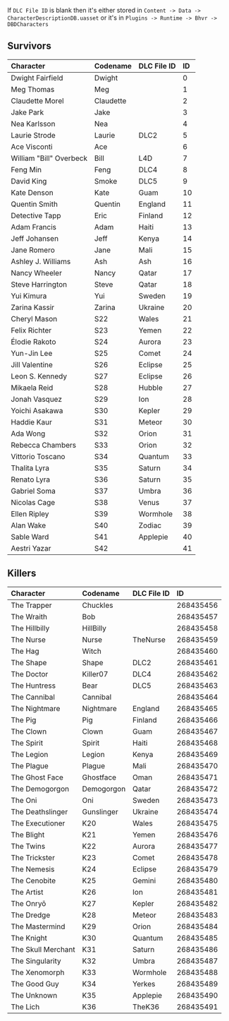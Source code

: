 If `DLC File ID` is blank then it's either stored in `Content -> Data -> CharacterDescriptionDB.uasset` or it's in `Plugins -> Runtime -> Bhvr -> DBDCharacters`

## Survivors

| Character               | Codename   | DLC File ID   |   ID |
| :--- | :--- | :--- | :--- |
| Dwight Fairfield        | Dwight     |               |    0 |
| Meg Thomas              | Meg        |               |    1 |
| Claudette Morel         | Claudette  |               |    2 |
| Jake Park               | Jake       |               |    3 |
| Nea Karlsson            | Nea        |               |    4 |
| Laurie Strode           | Laurie     | DLC2          |    5 |
| Ace Visconti            | Ace        |               |    6 |
| William "Bill" Overbeck | Bill       | L4D           |    7 |
| Feng Min                | Feng       | DLC4          |    8 |
| David King              | Smoke      | DLC5          |    9 |
| Kate Denson             | Kate       | Guam          |   10 |
| Quentin Smith           | Quentin    | England       |   11 |
| Detective Tapp          | Eric       | Finland       |   12 |
| Adam Francis            | Adam       | Haiti         |   13 |
| Jeff Johansen           | Jeff       | Kenya         |   14 |
| Jane Romero             | Jane       | Mali          |   15 |
| Ashley J. Williams      | Ash        | Ash           |   16 |
| Nancy Wheeler           | Nancy      | Qatar         |   17 |
| Steve Harrington        | Steve      | Qatar         |   18 |
| Yui Kimura              | Yui        | Sweden        |   19 |
| Zarina Kassir           | Zarina     | Ukraine       |   20 |
| Cheryl Mason            | S22        | Wales         |   21 |
| Felix Richter           | S23        | Yemen         |   22 |
| Élodie Rakoto           | S24        | Aurora        |   23 |
| Yun-Jin Lee             | S25        | Comet         |   24 |
| Jill Valentine          | S26        | Eclipse       |   25 |
| Leon S. Kennedy         | S27        | Eclipse       |   26 |
| Mikaela Reid            | S28        | Hubble        |   27 |
| Jonah Vasquez           | S29        | Ion           |   28 |
| Yoichi Asakawa          | S30        | Kepler        |   29 |
| Haddie Kaur             | S31        | Meteor        |   30 |
| Ada Wong                | S32        | Orion         |   31 |
| Rebecca Chambers        | S33        | Orion         |   32 |
| Vittorio Toscano        | S34        | Quantum       |   33 |
| Thalita Lyra            | S35        | Saturn        |   34 |
| Renato Lyra             | S36        | Saturn        |   35 |
| Gabriel Soma            | S37        | Umbra         |   36 |
| Nicolas Cage            | S38        | Venus         |   37 |
| Ellen Ripley            | S39        | Wormhole      |   38 |
| Alan Wake               | S40        | Zodiac        |   39 |
| Sable Ward              | S41        | Applepie      |   40 |
| Aestri Yazar            | S42        |               |   41 |

## Killers

| Character          | Codename   | DLC File ID   |        ID |
| :--- | :--- | :--- | :--- |
| The Trapper        | Chuckles   |               | 268435456 |
| The Wraith         | Bob        |               | 268435457 |
| The Hillbilly      | HillBilly  |               | 268435458 |
| The Nurse          | Nurse      | TheNurse      | 268435459 |
| The Hag            | Witch      |               | 268435460 |
| The Shape          | Shape      | DLC2          | 268435461 |
| The Doctor         | Killer07   | DLC4          | 268435462 |
| The Huntress       | Bear       | DLC5          | 268435463 |
| The Cannibal       | Cannibal   |               | 268435464 |
| The Nightmare      | Nightmare  | England       | 268435465 |
| The Pig            | Pig        | Finland       | 268435466 |
| The Clown          | Clown      | Guam          | 268435467 |
| The Spirit         | Spirit     | Haiti         | 268435468 |
| The Legion         | Legion     | Kenya         | 268435469 |
| The Plague         | Plague     | Mali          | 268435470 |
| The Ghost Face     | Ghostface  | Oman          | 268435471 |
| The Demogorgon     | Demogorgon | Qatar         | 268435472 |
| The Oni            | Oni        | Sweden        | 268435473 |
| The Deathslinger   | Gunslinger | Ukraine       | 268435474 |
| The Executioner    | K20        | Wales         | 268435475 |
| The Blight         | K21        | Yemen         | 268435476 |
| The Twins          | K22        | Aurora        | 268435477 |
| The Trickster      | K23        | Comet         | 268435478 |
| The Nemesis        | K24        | Eclipse       | 268435479 |
| The Cenobite       | K25        | Gemini        | 268435480 |
| The Artist         | K26        | Ion           | 268435481 |
| The Onryō          | K27        | Kepler        | 268435482 |
| The Dredge         | K28        | Meteor        | 268435483 |
| The Mastermind     | K29        | Orion         | 268435484 |
| The Knight         | K30        | Quantum       | 268435485 |
| The Skull Merchant | K31        | Saturn        | 268435486 |
| The Singularity    | K32        | Umbra         | 268435487 |
| The Xenomorph      | K33        | Wormhole      | 268435488 |
| The Good Guy       | K34        | Yerkes        | 268435489 |
| The Unknown        | K35        | Applepie      | 268435490 |
| The Lich           | K36        | TheK36              | 268435491 |

